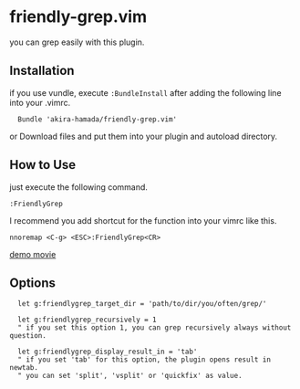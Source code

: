 friendly-grep.vim
============

you can grep easily with this plugin.

Installation
------------

if you use vundle, execute `:BundleInstall` after adding the following line into your .vimrc.

```vim:.vimrc
  Bundle 'akira-hamada/friendly-grep.vim'
```

or Download files and put them into your plugin and autoload directory.

How to Use
------------

just execute the following command.

`:FriendlyGrep`

I recommend you add shortcut for the function into your vimrc like this.

`nnoremap <C-g> <ESC>:FriendlyGrep<CR>`

[demo movie](http://www.youtube.com/watch?v=xpNYo39pCkg)

Options
------------

```vim
  let g:friendlygrep_target_dir = 'path/to/dir/you/often/grep/'

  let g:friendlygrep_recursively = 1
  " if you set this option 1, you can grep recursively always without question.

  let g:friendlygrep_display_result_in = 'tab'
  " if you set 'tab' for this option, the plugin opens result in newtab.
  " you can set 'split', 'vsplit' or 'quickfix' as value.
```
